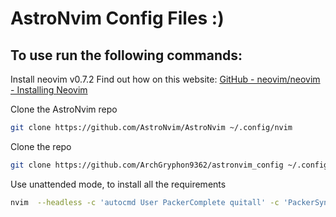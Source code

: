 # AstroNvim Config Files :)

## To use run the following commands:

Install neovim v0.7.2
Find out how on this website: [GitHub - neovim/neovim - Installing Neovim](https://github.com/neovim/neovim/wiki/Installing-Neovim)

Clone the AstroNvim repo

```sh
git clone https://github.com/AstroNvim/AstroNvim ~/.config/nvim
```

Clone the repo

```sh
git clone https://github.com/ArchGryphon9362/astronvim_config ~/.config/nvim/lua/user
```

Use unattended mode, to install all the requirements

```sh
nvim  --headless -c 'autocmd User PackerComplete quitall' -c 'PackerSync'
```
